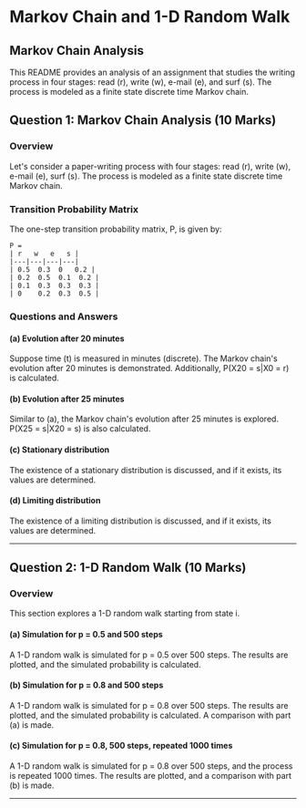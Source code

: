 # Markov Chain and 1-D Random Walk

## Markov Chain Analysis
This README provides an analysis of an assignment that studies the writing process in four stages: read (r), write (w), e-mail (e), and surf (s). The process is modeled as a finite state discrete time Markov chain.

## Question 1: Markov Chain Analysis (10 Marks)

### Overview
Let's consider a paper-writing process with four stages: read (r), write (w), e-mail (e), surf (s). The process is modeled as a finite state discrete time Markov chain.

### Transition Probability Matrix
The one-step transition probability matrix, P, is given by:

```
P =
| r   w   e   s |
|---|---|---|---|
| 0.5  0.3  0   0.2 |
| 0.2  0.5  0.1  0.2 |
| 0.1  0.3  0.3  0.3 |
| 0    0.2  0.3  0.5 |
```

### Questions and Answers

#### (a) Evolution after 20 minutes
Suppose time (t) is measured in minutes (discrete). The Markov chain's evolution after 20 minutes is demonstrated. Additionally, P(X20 = s|X0 = r) is calculated.

#### (b) Evolution after 25 minutes
Similar to (a), the Markov chain's evolution after 25 minutes is explored. P(X25 = s|X20 = s) is also calculated.

#### (c) Stationary distribution
The existence of a stationary distribution is discussed, and if it exists, its values are determined.

#### (d) Limiting distribution
The existence of a limiting distribution is discussed, and if it exists, its values are determined.

---

## Question 2: 1-D Random Walk (10 Marks)

### Overview
This section explores a 1-D random walk starting from state i.

#### (a) Simulation for p = 0.5 and 500 steps
A 1-D random walk is simulated for p = 0.5 over 500 steps. The results are plotted, and the simulated probability is calculated.

#### (b) Simulation for p = 0.8 and 500 steps
A 1-D random walk is simulated for p = 0.8 over 500 steps. The results are plotted, and the simulated probability is calculated. A comparison with part (a) is made.

#### (c) Simulation for p = 0.8, 500 steps, repeated 1000 times
A 1-D random walk is simulated for p = 0.8 over 500 steps, and the process is repeated 1000 times. The results are plotted, and a comparison with part (b) is made.

---
